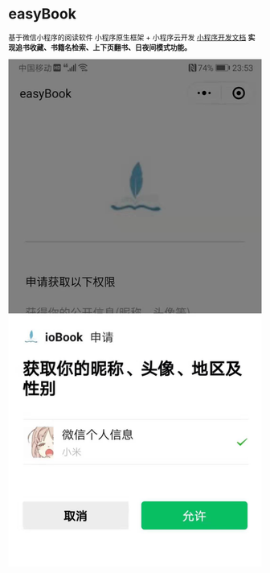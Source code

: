 # easyBook
基于微信小程序的阅读软件
小程序原生框架 + 小程序云开发
[小程序开发文档](https://developers.weixin.qq.com/miniprogram/dev/framework/MINA.html)
**实现追书收藏、书籍名检索、上下页翻书、日夜间模式功能。**

![授权登陆](/miniprogram/asset/images/show/1.jpg)
